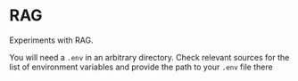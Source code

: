 # RAG
Experiments with RAG.

You will need a `.env` in an arbitrary directory. 
Check relevant sources for the list of environment variables and provide the path to your `.env` file there  
